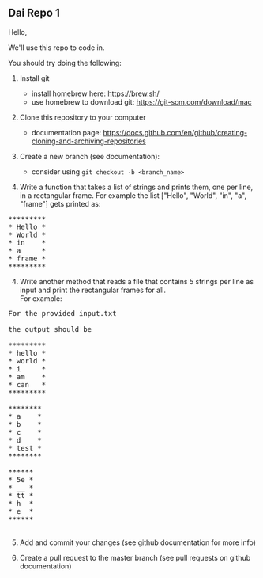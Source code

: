 ## Dai Repo 1

Hello,

We'll use this repo to code in. 

You should try doing the following:

1) Install git 
    * install homebrew here: https://brew.sh/
    * use homebrew to download git: https://git-scm.com/download/mac

2) Clone this repository to your computer 
    * documentation page: https://docs.github.com/en/github/creating-cloning-and-archiving-repositories

3) Create a new branch (see documentation):
    * consider using ```git checkout -b <branch_name>```

3) Write a function that takes a list of strings and prints them, one per line, in a rectangular frame. For example the list ["Hello", "World", "in", "a", "frame"] gets printed as:

<pre>
*********
* Hello *
* World *
* in    *
* a     *
* frame *
*********
</pre>

4) Write another method that reads a file that contains 5 strings per line as input and print the rectangular frames for all. <br/>
For example:

<pre>
For the provided input.txt 

the output should be

*********
* hello *
* world *
* i     *
* am    *
* can   *
*********

********
* a    *
* b    *
* c    *
* d    *
* test *
********

******
* 5e *
* __ *
* tt *
* h  *
* e  *
******

</pre>

5) Add and commit your changes (see github documentation for more info)

6) Create a pull request to the master branch (see pull requests on github documentation)
